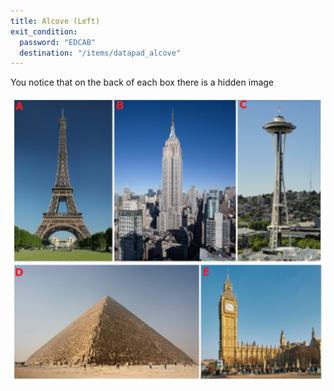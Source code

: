 ```yaml
---
title: Alcove (Left)
exit_condition:
  password: "EDCAB"
  destination: "/items/datapad_alcove"
---
```


You notice that on the back of each box there is a hidden image

![structures](/images/structures.png)